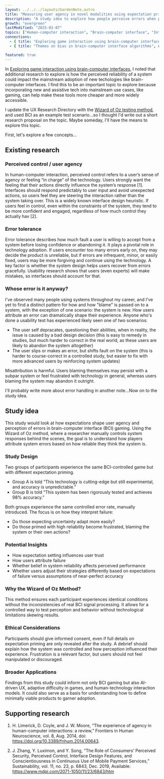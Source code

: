 ```yaml
---
layout: ../../../layouts/GardenNote.astro
title: "Measuring user agency in novel modalities using expectation priming"
description: "A study idea to explore how people perceive errors when primed about the reliability of a system."
growth: "evergreen"
lastModified: "2025-03-07"
topics: ["Human-computer interaction", "Brain-computer interface", "Interface design"]
connections:
  - { title: "Exploring game interaction using brain-computer interfaces", url: "/garden/hci/bci-and-games" }
  - { title: "Themes on bias in brain-computer interface algorithms", url: "/garden/hci/bci-bias" }

featured: true
---
```


In [Exploring game interaction using brain-computer interfaces](/garden/hci/bci-and-games), I noted that additional research to explore is how the perceived reliability of a system could impact the mainstream adoption of new techologies like brain-computer interfaces. I find this to be an important topic to explore because incorporating new and assistive tech into mainstream use cases, like gaming, can help make these tools more cheaper and more widely accessible.

I update the UX Research Directory with the [Wizard of Oz testing method](https://userexperience.directory/methods/wizard-of-oz-testing/), and used BCI as an example test scenario...so I thought I'd write out a short research proposal on the topic. Maybe someday, I'll have the means to explore this topic.


First, let's explore a few concepts...

## Existing research
### Perceived control / user agency
In human-computer interaction, perceived control refers to a user’s sense of agency or feeling “in charge” of the technology. Users strongly want the feeling that their actions directly influence the system’s response [1]​. Interfaces should respond predictably to user input and avoid unexpected actions, so users feel they are steering the interaction rather than the system taking over​. This is a widely known interface design heuristic. If users feel in control, even within the constraints of the system, they tend to be more confident and engaged, regardless of how much control they actually hav [2]​.

### Error tolerance
Error tolerance describes how much fault a user is willing to accept from a system before losing confidence or abandoning it. It plays a pivotal role in technology adoption. If users encounter too many errors early on, they may decide the product is unreliable, but if errors are infrequent, minor, or easily fixed, users may be more forgiving and continue using the technology. A key factor is whether the system design helps users recover from errors gracefully. Usability research shows that users (even experts) will make mistakes, so interfaces should account for that. 

### Whose error is it anyway?
I've observed many people using systems throughout my career, and I've yet to find a distinct pattern for how and how "blame" is passed on to a system, with the exception of one scenario: the system is new. How users attribute an error can dramatically shape their experience. Anyone who's done a usability test has experienced likely seen one of two scenarios:
- The user self depracates, questioning their abilities, when in reality, the issue is caused by a bad design decision (this is easy to remedy in studies, but much harder to correct in the real world, as these users are likely to abandon the system altogether)
- The user slips or makes an error, but shifts fault on the system (this is harder to course-correct in a controlled study, but easier to fix with more advanced users by reinforcing system updates)

Misattribution is harmful. Users blaming themselves may persist with a subpar system or feel frustrated with technology in general, whereas users blaming the system may abandon it outright. 



I'll probably write more about error handling in another note...Now on to the study idea.



## Study idea

This study would look at how expectations shape user agency and perception of errors in brain-computer interface (BCI) gaming. Using the Wizard of Oz method, where a researcher manually controls system responses behind the scenes, the goal is to understand how players attribute system errors based on how reliable they think the system is.

### Study Design
Two groups of participants experience the same BCI-controlled game but with different expectation priming. 
- Group A is told “This technology is cutting-edge but still experimental, and accuracy is unpredictable.”
- Group B is told “This system has been rigorously tested and achieves 98% accuracy.”

Both groups experience the same controlled error rate, manually introduced. The focus is on how they interpret failure:

- Do those expecting uncertainty adapt more easily?
- Do those primed with high reliability become frustrated, blaming the system or their own actions?

### Potential Insights
- How expectation setting influences user trust
- How users attribute failure
- Whether belief in system reliability affects perceived performance
- Whether users adjust their strategies differently based on expectations of failure versus assumptions of near-perfect accuracy

### Why the Wizard of Oz Method?

This method ensures each participant experiences identical conditions without the inconsistencies of real BCI signal processing. It allows for a controlled way to test perception and behavior without technological limitations skewing results.

### Ethical Considerations
Participants should give informed consent, even if full details on expectation priming are only revealed after the study. A debrief should explain how the system was controlled and how perception influenced their experience. Frustration is a relevant factor, but users should not feel manipulated or discouraged.

### Broader Applications
Findings from this study could inform not only BCI gaming but also AI-driven UX, adaptive difficulty in games, and human-technology interaction models. It could also serve as a basis for understanding how to define minimally viable products to garner adoption.

## Supporting research

1. H. Limerick, D. Coyle, and J. W. Moore, “The experience of agency in human-computer interactions: a review,” Frontiers in Human Neuroscience, vol. 8, Aug. 2014, doi: https://doi.org/10.3389/fnhum.2014.00643.

2. J. Zhang, Y. Luximon, and Y. Song, “The Role of Consumers’ Perceived Security, Perceived Control, Interface Design Features, and Conscientiousness in Continuous Use of Mobile Payment Services,” Sustainability, vol. 11, no. 23, p. 6843, Dec. 2019, Available: https://www.mdpi.com/2071-1050/11/23/6843/htm